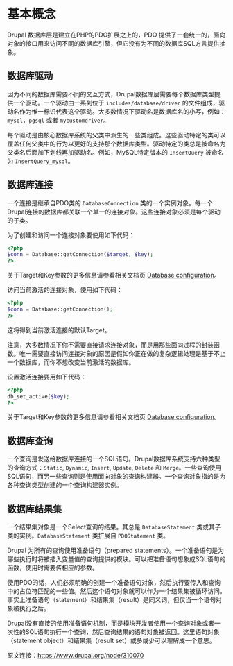 基本概念
========

Drupal 数据库层是建立在PHP的PDO扩展之上的，PDO 提供了一套统一的，面向对象的接口用来访问不同的数据库引擎，但它没有为不同的数据库SQL方言提供抽象。

## 数据库驱动

因为不同的数据库需要不同的交互方式，Drupal数据库层需要每个数据库类型提供一个驱动。一个驱动由一系列位于 `includes/database/driver` 的文件组成，驱动名作为惟一标识代表这个驱动。大多数情况下驱动名是数据库名的小写，例如：`mysql`，`pgsql` 或者 `mycustomdriver`。

每个驱动是由核心数据库系统的父类中派生的一些类组成。这些驱动特定的类可以覆盖任何父类中的行为以更好的支持那个数据库类型。驱动特定的类总是被命名为父类名后面加下划线再加驱动名。例如，MySQL特定版本的 `InsertQuery` 被命名为 `InsertQuery_mysql`。

## 数据库连接

一个连接是继承自PDO类的 `DatabaseConnection` 类的一个实例对象。每一个Drupal连接的数据库都关联一个单一的连接对象。这些连接对象必须是每个驱动的子类。

为了创建和访问一个连接对象要使用如下代码：

``` php
<?php
$conn = Database::getConnection($target, $key);
?>
```
关于Target和Key参数的更多信息请参看相关文档页 [Database configuration](http://drupal.org/node/310071)。

访问当前激活的连接对象，使用如下代码：

``` php
<?php
$conn = Database::getConnection();
?>
```
这将得到当前激活连接的默认Target。

注意，大多数情况下你不需要直接请求连接对象，而是用那些面向过程的封装函数。唯一需要直接访问连接对象的原因是假如你正在做的复杂逻辑处理是基于不止一个数据库，而你不想改变当前激活的数据库。

设置激活连接要用如下代码：

``` php
<?php
db_set_active($key);
?>
```
关于Target和Key参数的更多信息请参看相关文档页 [Database configuration](http://drupal.org/node/310071)。

## 数据库查询

一个查询是发送给数据库连接的一个SQL语句。Drupal数据库系统支持六种类型的查询方式：`Static`, `Dynamic`, `Insert`, `Update`, `Delete` 和 `Merge`。一些查询使用SQL语句，而另一些查询则是使用面向对象的查询构建器。一个查询对象指的是为各种查询类型创建的一个查询构建器实例。

## 数据库结果集

一个结果集对象是一个Select查询的结果。其总是 `DatabaseStatement` 类或其子类的实例。`DatabaseStatement` 类扩展自 `PDOStatement` 类。

Drupal 为所有的查询使用准备语句（prepared statements）。一个准备语句是为哪些执行时将被插入变量值的查询提供的模块。可以把准备语句想象成SQL语句的函数，使用时需要传相应的参数。

使用PDO的话，人们必须明确的创建一个准备语句对象，然后执行要传入和查询中的占位符匹配的一些值。然后这个语句对象就可以作为一个结果集被循环访问。事实上准备语句（statement）和结果集（result）是同义词，但仅当一个语句对象被执行之后。

Drupal没有直接的使用准备语句机制，而是模块开发者使用一个查询对象或者一次性的SQL语句执行一个查询，然后查询结果的语句对象被返回。这里语句对象（statement object）和结果集（result set）或多或少可以理解成一个意思。

原文连接：https://www.drupal.org/node/310070

